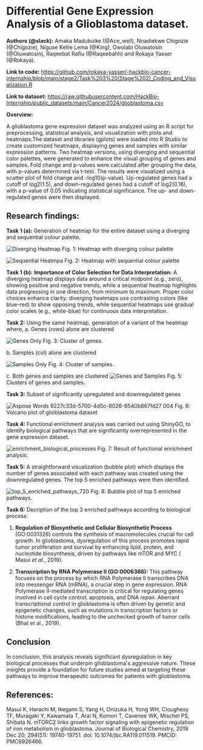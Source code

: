 # **Differential Gene Expression Analysis of a Glioblastoma dataset.** #

**Authors (@slack):** Amaka Madubuike (@Ace_well), Nnadiekwe Chigozie (@Chigozie), Niguse Kelile Lema (@King), Owolabi Oluwatosin (@Oluwatosin), Raqeebat Rafiu (@Raqeebahh) and Rokaya Yasser (@Rokaya).

**Link to code:** https://github.com/rokaya-yasser/-hackbio-cancer-internship/blob/main/stage2/Task%203%20(Stage%202)_Coding_and_Visualization.R

**Link to dataset:** https://raw.githubusercontent.com/HackBio-Internship/public_datasets/main/Cancer2024/glioblastoma.csv

**Overview:**

A glioblastoma gene expression dataset was analyzed using an R script for preprocessing, statistical analysis, and visualization with plots and heatmaps.The dataset and libraries (gplots) were loaded into R Studio to create customized heatmaps, displaying genes and samples with similar expression patterns. Two heatmap versions, using diverging and sequential color palettes, were generated to enhance the visual grouping of genes and samples. Fold change and p-values were calculated after grouping the data, with p-values determined via t-test. The results were visualized using a scatter plot of fold change and -log10(p-value). Up-regulated genes had a cutoff of log2(1.5), and down-regulated genes had a cutoff of log2(0.16), with a p-value of 0.05 indicating statistical significance. The up- and down-regulated genes were then displayed.

## **Research findings:**

**Task 1 (a):** Generation of heatmap for the entire dataset using a diverging and sequential colour palette.

![Diverging Heatmap](https://github.com/user-attachments/assets/1dbb6e36-d1b6-48dd-8cd8-9879766abeac)
Fig. 1: Heatmap with diverging colour palette


![Sequential Heatmpa](https://github.com/user-attachments/assets/427d3354-14e8-4fc3-98a5-53dcbdf410a2)
Fig. 2: Heatmap with sequential colour palette

**Task 1 (b):**
**Importance of Color Selection for Data Interpretation:**
A diverging heatmap displays data around a critical midpoint (e.g., zero), showing positive and negative trends, while a sequential heatmap highlights data progressing in one direction, from minimum to maximum. Proper color choices enhance clarity: diverging heatmaps use contrasting colors (like blue-red) to show opposing trends, while sequential heatmaps use gradual color scales (e.g., white-blue) for continuous data interpretation.

**Task 2:** Using the same heatmap, generation of a variant of the heatmap where,
a. Genes (rows) alone are clustered

![Genes Only](https://github.com/user-attachments/assets/3e50abc1-dda8-4fbb-adff-e051f951398a)
Fig. 3: Cluster of genes.

b. Samples (col) alone are clustered

![Samples Only](https://github.com/user-attachments/assets/d1c711c5-4a27-497d-8507-f8c50a5b9e50)
Fig. 4: Cluster of samples.

c. Both genes and samples are clustered
![Genes and Samples](https://github.com/user-attachments/assets/c9457584-e401-4dc6-9b14-88fe0395db43)
Fig. 5: Clusters of genes and samples.

**Task 3:** Subset of significantly upregulated and downregulated genes

![Aspose Words 9227c33d-5700-4d0c-8026-8540b867fd27 004](https://github.com/user-attachments/assets/842e9f21-e550-4a04-97d9-29dcfb1c258a)
Fig. 6: Volcano plot of glioblastoma dataset

**Task 4:** Functional enrichment analysis was carried out using ShinyGO, to identify biological pathways that are significantly overrepresented in the gene expression dataset.

![enrichment_biological_processes](https://github.com/user-attachments/assets/ee7f2312-6a11-410b-8684-1ad297fdbc29)
Fig. 7: Result of functional enrichment analysis.

**Task 5:** A straightforward visualization (bubble plot) which displays the number of genes associated with each pathway was created using the downregulated genes. The top 5 enriched pathways were then identified.

![top_5_enriched_pathways_720](https://github.com/user-attachments/assets/78eeb257-d4d2-4a36-acc1-3ca49c82de68)
Fig. 8: Bubble plot of top 5 enriched pathways.

**Task 6:** Decription of the top 3 enriched pathways according to biological process.

1. **Regulation of Biosynthetic and Cellular Biosynthetic Process** (GO:0031326) controls the synthesis of macromolecules crucial for cell growth. In glioblastoma, dysregulation of this process promotes rapid tumor proliferation and survival by enhancing lipid, protein, and nucleotide biosynthesis, driven by pathways like mTOR and MYC ( Masui _et al._, 2019).

2. **Transcription by RNA Polymerase II (GO:0006366):** This pathway focuses on the process by which RNA Polymerase II transcribes DNA into messenger RNA (mRNA), a crucial step in gene expression. RNA Polymerase II-mediated transcription is critical for regulating genes involved in cell cycle control, apoptosis, and DNA repair. Aberrant transcriptional control in glioblastoma is often driven by genetic and epigenetic changes, such as mutations in transcription factors or histone modifications, leading to the unchecked growth of tumor cells (Bhat et al., 2019).
   
## **Conclusion** ## 

In conclusion, this analysis reveals significant dysregulation in key biological processes that underpin glioblastoma's aggressive nature. These insights provide a foundation for future studies aimed at targeting these pathways to improve therapeutic outcomes for patients with glioblastoma.

## **References:** ##

Masui K, Harachi M, Ikegami S, Yang H, Onizuka H, Yong WH, Cloughesy TF, Muragaki Y, Kawamata T, Arai N, Komori T, Cavenee WK, Mischel PS, Shibata N. mTORC2 links growth factor signaling with epigenetic regulation of iron metabolism in glioblastoma. Journal of Biological Chemistry, 2019 Dec 20; 294(51): 19740-19751. doi: 10.1074/jbc.RA119.011519. PMCID: PMC6926466.

